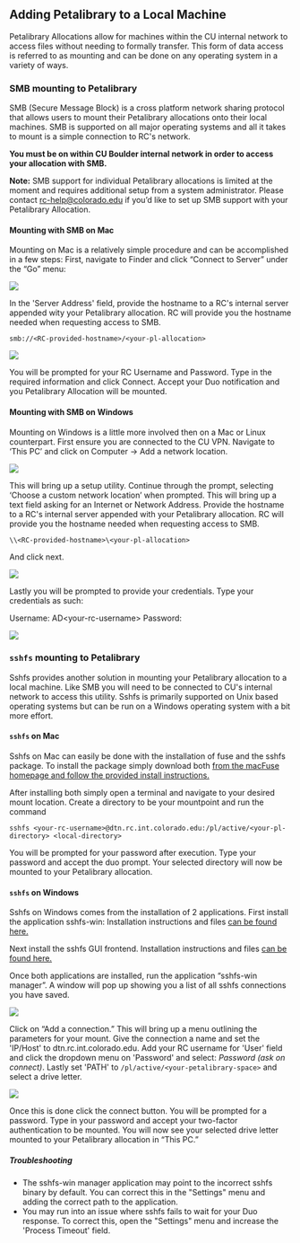 ## Adding Petalibrary to a Local Machine

Petalibrary Allocations allow for machines within the CU internal network to access files without needing to formally transfer. This form of data access is referred to as mounting and can be done on any operating system in a variety of ways.

### SMB mounting to Petalibrary

SMB (Secure Message Block) is a cross platform network sharing protocol that allows users to mount their Petalibrary allocations onto their local machines. SMB is supported on all major operating systems and all it takes to mount is a simple connection to RC's network.

**You must be on within CU Boulder internal network in order to access your allocation with SMB.**

**Note:** SMB support for individual Petalibrary allocations is limited at the moment and requires additional setup from a system administrator. Please contact rc-help@colorado.edu if you’d like to set up SMB support with your Petalibrary Allocation.

#### Mounting with SMB on Mac

Mounting on Mac is a relatively simple procedure and can be accomplished in a few steps:
First, navigate to Finder and click “Connect to Server” under the “Go” menu:


![](https://raw.githubusercontent.com/ResearchComputing/Documentation/dev/Petalibrary/Mounting/smbmac1.png)


In the 'Server Address' field, provide the hostname to a RC's internal server appended wity your Petalibrary allocation. RC will provide you the hostname needed when requesting access to SMB.
```
smb://<RC-provided-hostname>/<your-pl-allocation>
```

![](https://raw.githubusercontent.com/ResearchComputing/Documentation/dev/Petalibrary/Mounting/smbmac2.png)


You will be prompted for your RC Username and Password. Type in the required information and click Connect. Accept your Duo notification and you Petalibrary Allocation will be mounted. 



#### Mounting with SMB on Windows

Mounting on Windows is a little more involved then on a Mac or Linux counterpart. First ensure you are connected to the CU VPN. Navigate to ‘This PC’ and click on Computer -> Add a network location.

![](https://raw.githubusercontent.com/ResearchComputing/Documentation/dev/Petalibrary/Mounting/smb1.PNG)

This will bring up a setup utility. Continue through the prompt, selecting ‘Choose a custom network location’ when prompted. This will bring up a text field asking for an Internet or Network Address. Provide the hostname to a RC's internal server appended with your Petalibrary allocation. RC will provide you the hostname needed when requesting access to SMB.
```
\\<RC-provided-hostname>\<your-pl-allocation>
```
And click next.

![](https://raw.githubusercontent.com/ResearchComputing/Documentation/dev/Petalibrary/Mounting/smb2.PNG)

Lastly you will be prompted to provide your credentials. Type your credentials as such:

Username: AD\<your-rc-username>
Password: <your-rc-password>

![](https://raw.githubusercontent.com/ResearchComputing/Documentation/dev/Petalibrary/Mounting/smb3.PNG)


### `sshfs` mounting to Petalibrary

Sshfs provides another solution in mounting your Petalibrary allocation to a local machine. Like SMB you will need to be connected to CU's internal network to access this utility. Sshfs is primarily supported on Unix based operating systems but can be run on a Windows operating system with a bit more effort. 

#### `sshfs` on Mac
Sshfs on Mac can easily be done with the installation of fuse and the sshfs package. To install the package simply download both [from the macFuse homepage and follow the provided install instructions.](https://osxfuse.github.io/)

After installing both simply open a terminal and navigate to your desired mount location. Create a directory to be your mountpoint and run the command 

```
sshfs <your-rc-username>@dtn.rc.int.colorado.edu:/pl/active/<your-pl-directory> <local-directory>
```

You will be prompted for your password after execution. Type your password and accept the duo prompt.
Your selected directory will now be mounted to your Petalibrary allocation.

#### `sshfs` on Windows
Sshfs on Windows comes from the installation of 2 applications. First install the application sshfs-win: Installation instructions and files [can be found here.](https://github.com/billziss-gh/sshfs-win)

Next install the sshfs GUI frontend. Installation instructions and files [can be found here.](https://github.com/evsar3/sshfs-win-manager)

Once both applications are installed, run the application “sshfs-win manager”. A window will pop up showing you a list of all sshfs connections you have saved. 

![](https://raw.githubusercontent.com/ResearchComputing/Documentation/dev/Petalibrary/Mounting/sshfsmenu.PNG)

Click on “Add a connection.” This will bring up a menu outlining the parameters for your mount. Give the connection a name and set the 'IP/Host' to dtn.rc.int.colorado.edu. Add your RC username for 'User' field and click the dropdown menu on 'Password' and select: *Password (ask on connect)*. Lastly set 'PATH' to `/pl/active/<your-petalibrary-space>` and select a drive letter.

![](https://raw.githubusercontent.com/ResearchComputing/Documentation/dev/Petalibrary/Mounting/sshfs.PNG)

Once this is done click the connect button. You will be prompted for a password. Type in your password and accept your two-factor authentication to be mounted. You will now see your selected drive letter mounted to your Petalibrary allocation in “This PC.”

##### Troubleshooting
- The sshfs-win manager application may point to the incorrect sshfs binary by default. You can correct this in the "Settings" menu and adding the correct path to the application.
- You may run into an issue where sshfs fails to wait for your Duo response. To correct this, open the "Settings" menu and increase the 'Process Timeout' field.
